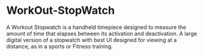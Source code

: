 # WorkOut-StopWatch
A Workout Stopwatch is a handheld timepiece designed to measure the amount of time that elapses between its activation and deactivation. A large digital version of a stopwatch with best UI designed for viewing at a distance, as in a sports or Fitness training.
